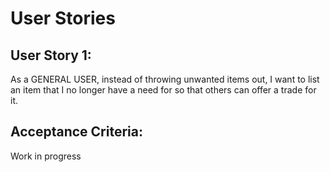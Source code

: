 # User Stories

<!--
Please use the following format:

USER STORY: AS A {user/persona}, [INSTEAD OF {current condition}] I WANT TO {action} [IN {mode} TIME | IN {differentiating performance units} TO {utility performance units} [SO THAT {value or justification}] [NO LATER THAN {best by date}]

ACCEPTANCE CRITERIA: {bulleted list of:  [GIVEN { condition}] [WHEN {something happens}] {required outcome}}

* Capitalized text is required verbatim
* [square brackets mean optional]
* {curly brackets describe what to write}

-->

## User Story 1:
As a GENERAL USER, instead of throwing unwanted items out, I want to list an item that I no longer have a need for so that others can offer a trade for it.

## Acceptance Criteria:
Work in progress
